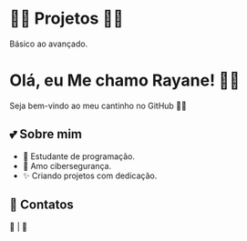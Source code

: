 # 🌸✨ Projetos 🌸✨
Básico ao avançado.

# Olá, eu Me chamo Rayane! 🌸✨
Seja bem-vindo ao meu cantinho no GitHub 💖🐰  

## 💕 Sobre mim
- 🎀 Estudante de programação.
- 🌸 Amo cibersegurança.
- ✨ Criando projetos com dedicação.

## 🌸 Contatos
📧 | 💖 

